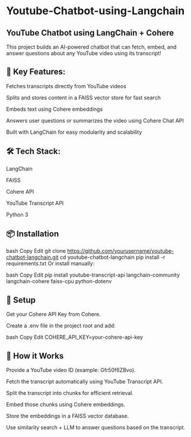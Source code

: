 # Youtube-Chatbot-using-Langchain

## **YouTube Chatbot using LangChain + Cohere**

This project builds an AI-powered chatbot that can fetch, embed, and answer questions about any YouTube video using its transcript!

## 🚀 **Key Features:**

Fetches transcripts directly from YouTube videos 

Splits and stores content in a FAISS vector store for fast search 

Embeds text using Cohere embeddings 

Answers user questions or summarizes the video using Cohere Chat API 

Built with LangChain for easy modularity and scalability

## 🛠 **Tech Stack:**

LangChain

FAISS

Cohere API

YouTube Transcript API

Python 3

## 📦 **Installation**

bash
Copy
Edit
git clone https://github.com/yourusername/youtube-chatbot-langchain.git
cd youtube-chatbot-langchain
pip install -r requirements.txt
Or install manually:

bash
Copy
Edit
pip install youtube-transcript-api langchain-community langchain-cohere faiss-cpu python-dotenv


## 🔑 **Setup**


Get your Cohere API Key from Cohere.

Create a .env file in the project root and add:

bash
Copy
Edit
COHERE_API_KEY=your-cohere-api-key

## 🎯 **How it Works**


Provide a YouTube video ID (example: Gfr50f6ZBvo).

Fetch the transcript automatically using YouTube Transcript API.

Split the transcript into chunks for efficient retrieval.

Embed those chunks using Cohere embeddings.

Store the embeddings in a FAISS vector database.

Use similarity search + LLM to answer questions based on the transcript.




